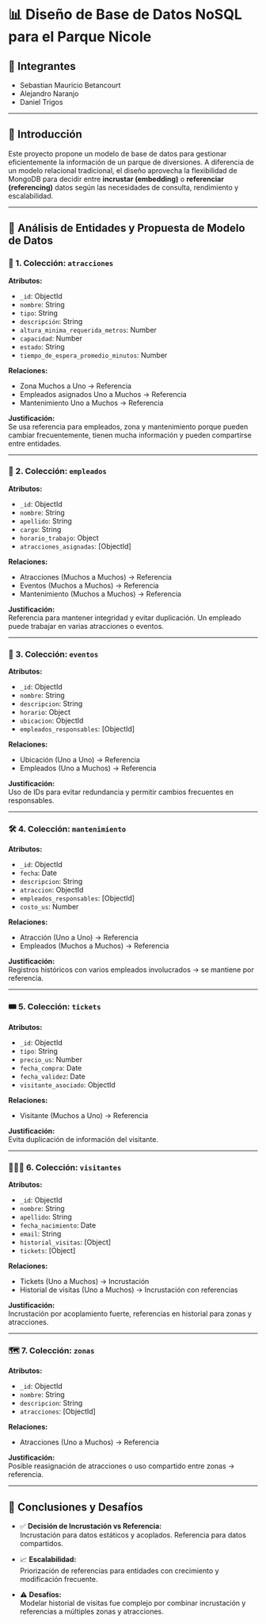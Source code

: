 # 📊 Diseño de Base de Datos NoSQL para el Parque Nicole

## 👥 Integrantes
- Sebastian Mauricio Betancourt
- Alejandro Naranjo
- Daniel Trigos

---

## 🧠 Introducción

Este proyecto propone un modelo de base de datos para gestionar eficientemente la información de un parque de diversiones. A diferencia de un modelo relacional tradicional, el diseño aprovecha la flexibilidad de MongoDB para decidir entre **incrustar (embedding)** o **referenciar (referencing)** datos según las necesidades de consulta, rendimiento y escalabilidad.

---

## 🧩 Análisis de Entidades y Propuesta de Modelo de Datos

### 🎢 1. Colección: `atracciones`
**Atributos:**
- `_id`: ObjectId  
- `nombre`: String  
- `tipo`: String  
- `descripción`: String  
- `altura_minima_requerida_metros`: Number  
- `capacidad`: Number  
- `estado`: String  
- `tiempo_de_espera_promedio_minutos`: Number  

**Relaciones:**
- Zona Muchos a Uno → Referencia  
- Empleados asignados Uno a Muchos → Referencia  
- Mantenimiento Uno a Muchos → Referencia  

**Justificación:**  
Se usa referencia para empleados, zona y mantenimiento porque pueden cambiar frecuentemente, tienen mucha información y pueden compartirse entre entidades.

---

### 👷 2. Colección: `empleados`
**Atributos:**
- `_id`: ObjectId  
- `nombre`: String  
- `apellido`: String  
- `cargo`: String  
- `horario_trabajo`: Object  
- `atracciones_asignadas`: [ObjectId]  

**Relaciones:**
- Atracciones (Muchos a Muchos) → Referencia  
- Eventos (Muchos a Muchos) → Referencia  
- Mantenimiento (Muchos a Muchos) → Referencia  

**Justificación:**  
Referencia para mantener integridad y evitar duplicación. Un empleado puede trabajar en varias atracciones o eventos.

---

### 🎉 3. Colección: `eventos`
**Atributos:**
- `_id`: ObjectId  
- `nombre`: String  
- `descripcion`: String  
- `horario`: Object  
- `ubicacion`: ObjectId  
- `empleados_responsables`: [ObjectId]  

**Relaciones:**
- Ubicación (Uno a Uno) → Referencia  
- Empleados (Uno a Muchos) → Referencia  

**Justificación:**  
Uso de IDs para evitar redundancia y permitir cambios frecuentes en responsables.

---

### 🛠️ 4. Colección: `mantenimiento`
**Atributos:**
- `_id`: ObjectId  
- `fecha`: Date  
- `descripcion`: String  
- `atraccion`: ObjectId  
- `empleados_responsables`: [ObjectId]  
- `costo_us`: Number  

**Relaciones:**
- Atracción (Uno a Uno) → Referencia  
- Empleados (Muchos a Muchos) → Referencia  

**Justificación:**  
Registros históricos con varios empleados involucrados → se mantiene por referencia.

---

### 🎟️ 5. Colección: `tickets`
**Atributos:**
- `_id`: ObjectId  
- `tipo`: String  
- `precio_us`: Number  
- `fecha_compra`: Date  
- `fecha_validez`: Date  
- `visitante_asociado`: ObjectId  

**Relaciones:**
- Visitante (Muchos a Uno) → Referencia  

**Justificación:**  
Evita duplicación de información del visitante.

---

### 👨‍👩‍👧 6. Colección: `visitantes`
**Atributos:**
- `_id`: ObjectId  
- `nombre`: String  
- `apellido`: String  
- `fecha_nacimiento`: Date  
- `email`: String  
- `historial_visitas`: [Object]  
- `tickets`: [Object]  

**Relaciones:**
- Tickets (Uno a Muchos) → Incrustación  
- Historial de visitas (Uno a Muchos) → Incrustación con referencias  

**Justificación:**  
Incrustación por acoplamiento fuerte, referencias en historial para zonas y atracciones.

---

### 🗺️ 7. Colección: `zonas`
**Atributos:**
- `_id`: ObjectId  
- `nombre`: String  
- `descripcion`: String  
- `atracciones`: [ObjectId]  

**Relaciones:**
- Atracciones (Uno a Muchos) → Referencia  

**Justificación:**  
Posible reasignación de atracciones o uso compartido entre zonas → referencia.

---

## 🧾 Conclusiones y Desafíos

- ✅ **Decisión de Incrustación vs Referencia:**  
  Incrustación para datos estáticos y acoplados. Referencia para datos compartidos.

- 📈 **Escalabilidad:**  
  Priorización de referencias para entidades con crecimiento y  modificación frecuente.

- ⚠️ **Desafíos:**  
  Modelar historial de visitas fue complejo por combinar incrustación y referencias a múltiples zonas y atracciones.

